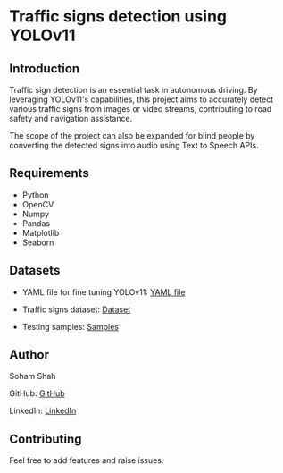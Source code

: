 # Traffic signs detection using YOLOv11

## Introduction

Traffic sign detection is an essential task in autonomous driving. By leveraging YOLOv11's capabilities, this project aims to accurately detect various traffic signs from images or video streams, contributing to road safety and navigation assistance.

The scope of the project can also be expanded for blind people by converting the detected signs into audio using Text to Speech APIs.

## Requirements

- Python
- OpenCV
- Numpy
- Pandas
- Matplotlib
- Seaborn

## Datasets

- YAML file for fine tuning YOLOv11: [YAML file](https://www.kaggle.com/datasets/sohamshah03/yamlfile)

- Traffic signs dataset: [Dataset](https://www.kaggle.com/datasets/pkdarabi/cardetection)

- Testing samples: [Samples](https://www.kaggle.com/datasets/gannayasser/speed-and-traffic-sign-detection-test)

## Author

Soham Shah

GitHub: [GitHub](https://github.com/Sohamshah03)

LinkedIn: [LinkedIn](https://www.linkedin.com/in/soham-shah-6563aa289/)

## Contributing

Feel free to add features and raise issues.
